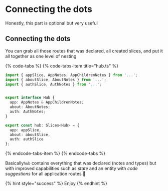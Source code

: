 # Connecting the dots

Honestly, this part is optional but very useful

## Connecting the dots

You can grab all those routes that was declared, all created slices, and put it all together as one level of nesting

{% code-tabs %}
{% code-tabs-item title="hub.ts" %}
```typescript
import { appSlice, AppNotes, AppChildrenNotes } from '...';
import { aboutSlice, AboutNotes } from '...';
import { authSlice, AuthNotes } from '...';


export interface Hub {
  app: AppNotes & AppChildrenNotes;
  about: AboutNotes;
  auth: AuthNotes;
}

export const hub: Slices<Hub> = {
  app: appSlice,
  about: aboutSlice,
  auth: authSlice
};
```
{% endcode-tabs-item %}
{% endcode-tabs %}

Basically `hub` contains everything that was declared \(notes and types\) but with improved capabilities such as _state_ and an entity with _code suggestions_ for all application routes 🌳 

{% hint style="success" %}
Enjoy 
{% endhint %}


